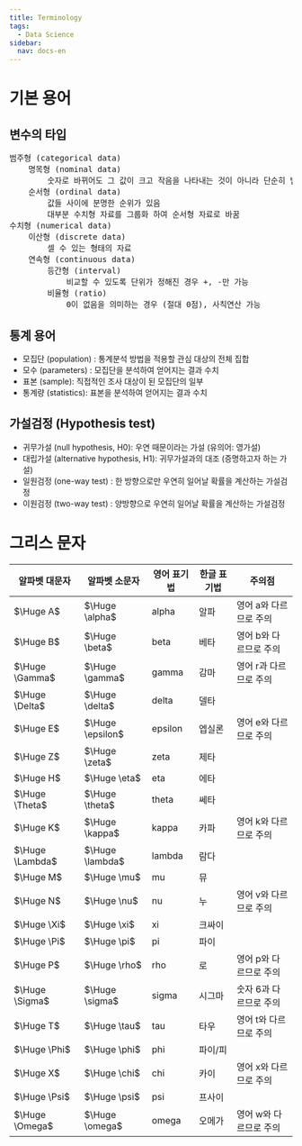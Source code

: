 ```yaml
---
title: Terminology
tags: 
  - Data Science
sidebar:
  nav: docs-en
---
```


# 기본 용어

## 변수의 타입
<pre>
범주형 (categorical data)
    명목형 (nominal data)
        숫자로 바뀌어도 그 값이 크고 작음을 나타내는 것이 아니라 단순히 범주를 표시
    순서형 (ordinal data)
        값들 사이에 분명한 순위가 있음
        대부분 수치형 자료를 그룹화 하여 순서형 자료로 바꿈
수치형 (numerical data)
    이산형 (discrete data)
        셀 수 있는 형태의 자료
    연속형 (continuous data)
        등간형 (interval)
            비교할 수 있도록 단위가 정해진 경우 +, -만 가능
        비율형 (ratio)
            0이 없음을 의미하는 경우 (절대 0점), 사칙연산 가능
</pre>



## 통계 용어
- 모집단 (population) : 통계분석 방법을 적용할 관심 대상의 전체 집합
- 모수 (parameters) : 모집단을 분석하여 얻어지는 결과 수치
- 표본 (sample): 직접적인 조사 대상이 된 모집단의 일부
- 통계량 (statistics): 표본을 분석하여 얻어지는 결과 수치

## 가설검정 (Hypothesis test)
- 귀무가설 (null hypothesis, H0): 우연 때문이라는 가설 (유의어: 영가설)
- 대립가설 (alternative hypothesis, H1): 귀무가설과의 대조 (증명하고자 하는 가설)
- 일원검정 (one-way test) : 한 방향으로만 우연히 일어날 확률을 계산하는 가설검정
- 이원검정 (two-way test) : 양방향으로 우연히 일어날 확률을 계산하는 가설검정

# 그리스 문자

| 알파벳 대문자 | 알파벳 소문자 | 영어 표기법 | 한글 표기법 | 주의점 |
|-|-|-|-|-|
| $\Huge A$ | $\Huge \alpha$ | alpha | 알파 | 영어 a와 다르므로 주의 |
| $\Huge B$ | $\Huge \beta$ | beta | 베타 | 영어 b와 다르므로 주의 | 
| $\Huge \Gamma$ | $\Huge \gamma$ | gamma | 감마 | 영어 r과 다르므로 주의  |
| $\Huge \Delta$ | $\Huge \delta$ | delta | 델타 |   |
| $\Huge E$ | $\Huge \epsilon$ | epsilon | 엡실론 | 영어 e와 다르므로 주의  |
| $\Huge Z$ | $\Huge \zeta$ | zeta | 제타 |  |
| $\Huge H$ | $\Huge \eta$ | eta | 에타 |  |
| $\Huge \Theta$ | $\Huge \theta$ | theta | 쎄타 |  |
| $\Huge K$ | $\Huge \kappa$ | kappa | 카파 | 영어 k와 다르므로 주의 |
| $\Huge \Lambda$ | $\Huge \lambda$ | lambda | 람다 |  |
| $\Huge M$ | $\Huge \mu$ | mu | 뮤 |  |
| $\Huge N$ | $\Huge \nu$ | nu | 누 | 영어 v와 다르므로 주의 |
| $\Huge \Xi$ | $\Huge \xi$ | xi | 크싸이 |  |
| $\Huge \Pi$ | $\Huge \pi$ | pi | 파이 |  |
| $\Huge P$ | $\Huge \rho$ | rho | 로 |  영어 p와 다르므로 주의 |
| $\Huge \Sigma$ | $\Huge \sigma$ | sigma | 시그마 | 숫자 6과 다르므로 주의 |
| $\Huge T$ | $\Huge \tau$ | tau | 타우 | 영어 t와 다르므로 주의 |
| $\Huge \Phi$ | $\Huge \phi$ | phi | 파이/피 |  |
| $\Huge X$ | $\Huge \chi$ | chi | 카이 | 영어 x와 다르므로 주의 |
| $\Huge \Psi$ | $\Huge \psi$ | psi | 프사이 |  |
| $\Huge \Omega$ | $\Huge \omega$ | omega | 오메가 | 영어 w와 다르므로 주의 |
